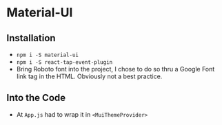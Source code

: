 # Material-UI

## Installation
- `npm i -S material-ui`
- `npm i -S react-tap-event-plugin`
- Bring Roboto font into the project, I chose to do so thru a Google Font link tag in the HTML. Obviously not a best practice.

## Into the Code
- At `App.js` had to wrap it in `<MuiThemeProvider>`
